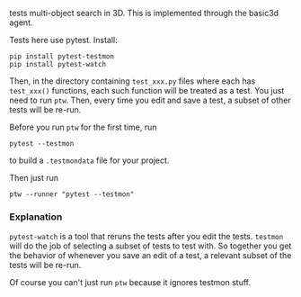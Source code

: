 tests multi-object search in 3D. This is implemented
through the basic3d agent.

Tests here use pytest. Install:
```
pip install pytest-testmon
pip install pytest-watch
```
Then, in the directory containing `test_xxx.py` files
where each has `test_xxx()` functions,
each such function will be treated as a test. You just need
to run  `ptw`. Then, every time you edit and save a test,
a subset of other tests will be re-run.

Before you run `ptw` for the first time, run
```
pytest --testmon
```
to build a `.testmondata` file for your project.

Then just run
```
ptw --runner "pytest --testmon"
```

### Explanation

`pytest-watch` is a tool that reruns the tests after you
edit the tests. `testmon` will do the job of selecting a subset
of tests to test with. So together you get the behavior
of whenever you save an edit of a test, a relevant subset
of the tests will be re-run.

Of course you can't just run `ptw` because it
ignores testmon stuff.
